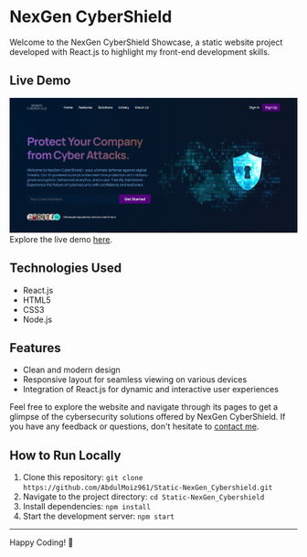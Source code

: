 # NexGen CyberShield
Welcome to the NexGen CyberShield Showcase, a static website project developed with React.js to highlight my front-end development skills.

## Live Demo
![NexGen CyberShield Showcase Screenshot](public/ScreenShot/NexGenCybershield_ss.png)
Explore the live demo <a href="https://nexgen-cybershield.surge.sh/" target="_blank">here</a>.

## Technologies Used
- React.js
- HTML5
- CSS3
- Node.js

## Features
- Clean and modern design
- Responsive layout for seamless viewing on various devices
- Integration of React.js for dynamic and interactive user experiences

Feel free to explore the website and navigate through its pages to get a glimpse of the cybersecurity solutions offered by NexGen CyberShield. If you have any feedback or questions, don't hesitate to [contact me](mailto:shabdulmoiz96@gmail.com).

## How to Run Locally
1. Clone this repository: `git clone https://github.com/AbdulMoiz961/Static-NexGen_Cybershield.git`
2. Navigate to the project directory: `cd Static-NexGen_Cybershield`
3. Install dependencies: `npm install`
4. Start the development server: `npm start`

---

Happy Coding! 🚀
